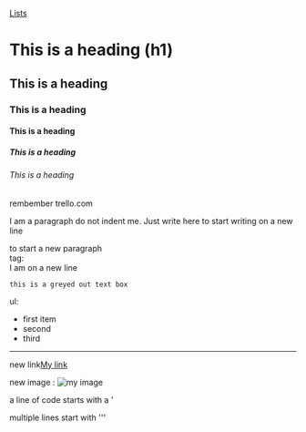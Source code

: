 [Lists](#lists)

# This is a heading (h1)
## This is a heading
### This is a heading
#### This is a heading
##### This is a heading
###### This is a heading

rembember trello.com

I am a paragraph do not indent me. Just write here to start writing on a new    
line

to start a new paragraph<br> tag:<br>I am on a new line

    this is a greyed out text box

ul:
- first item
- second 
- third

---
new link[My link](http:/google.com)

new image : ![my image](https://i.chzbgr.com/thumb800/2451461/hC8A4840A/seventeen-very-funny-memes-for-today)

a line of code starts with a \'

multiple lines start with \'\'\'

